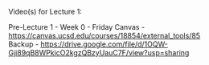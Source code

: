 Video(s) for Lecture 1:

Pre-Lecture 1 - Week 0 - Friday
Canvas - https://canvas.ucsd.edu/courses/18854/external_tools/85  
Backup - https://drive.google.com/file/d/1OQW-Gji89qB8WPkicO2kgzQBzyUauC7F/view?usp=sharing
